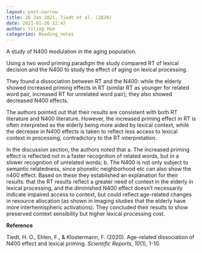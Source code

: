 ```yaml
---
layout: post-narrow
title: 26 Jan 2021, Tiedt et al. (2020)
date: 2021-01-26 22:47
author: Yiling Huo
categories: Reading_notes
---
```

<!-- wp:paragraph -->
<p>A study of N400 modulation in the aging population.</p>
<!-- /wp:paragraph -->

<!-- wp:paragraph -->
<p>Using a two word priming paradigm the study compared RT of lexical decision and the N400 to study the effect of aging on lexical processing.</p>
<!-- /wp:paragraph -->

<!-- wp:paragraph -->
<p>They found a dissociation between RT and the N400: while the elderly showed increased priming effects in RT (similar RT as younger for related word pair, increased RT for unrelated word pair); they also showed decreased N400 effects.</p>
<!-- /wp:paragraph -->

<!-- wp:paragraph -->
<p>The authors pointed out that their results are consistent with both RT literature and N400 literature. However, the increased priming effect in RT is often interpreted as the elderly being more aided by lexical context, while the decrease in N400 effects is taken to reflect less access to lexical context in processing, contradictory to the RT interpretation. </p>
<!-- /wp:paragraph -->

<!-- wp:paragraph -->
<p>In the discussion section, the authors noted that a. The increased priming effect is reflected not in a faster recognition of related words, but in a slower recognition of unrelated words; b. The N400 is not only subject to semantic relatedness, since phonetic neighborhood etc can also show the n400 effect. Based on these they established an explanation for their results: that the RT results reflect a greater need of context in the elderly in lexical processing, and the diminished N400 effect doesn’t necessarily indicate impaired access to context, but could reflect age-related changes in resource allocation (as shown in imaging studies that the elderly have more interhemispheric activations). They concluded their results to show preserved context sensibility but higher lexical processing cost.</p>
<!-- /wp:paragraph -->

<!-- wp:paragraph -->
<p><strong>Reference </strong></p>
<!-- /wp:paragraph -->

<!-- wp:paragraph -->
<p>Tiedt, H. O., Ehlen, F., &amp; Klostermann, F. (2020). Age-related dissociation of N400 effect and lexical priming. <em>Scientific Reports</em>, <em>10</em>(1), 1-10.</p>
<!-- /wp:paragraph -->
